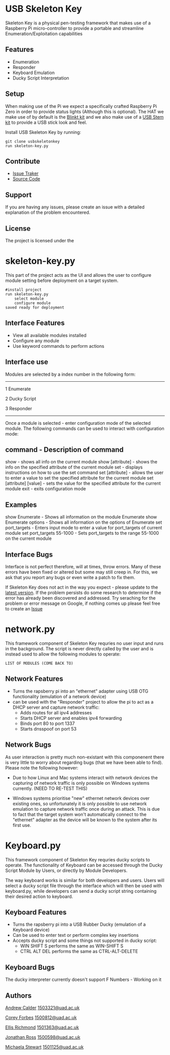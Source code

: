 USB Skeleton Key
=================
Skeleton Key is a physical pen-testing framework that makes use of a Raspberry Pi micro-controller to provide a portable and streamline Enumeration/Exploitation capabilities

Features
---------
  * Enumeration
  * Responder
  * Keyboard Emulation
  * Ducky Script Interpretation

Setup
-------------
When making use of the Pi we expect a specifically crafted Raspberry Pi Zero in order to provide status lights (Although this is optional).
The HAT we make use of by default is the [Blinkt kit](https://shop.pimoroni.com/products/blinkt) and we also make use of a [USB Stem kit](https://shop.pimoroni.com/products/zero-stem-usb-otg-connector) to provide a USB stick look and feel.

Install USB Skeleton Key by running:

	git clone usbskeletonkey
	run skeleton-key.py

Contribute
-----------

- [Issue Traker](github.com/AR-Calder/usbskeletonkey/usbskeletonkey/issues)
- [Source Code](github.com/AR-Calder/usbskeletonkey/usbskeletonkey)

Support
--------

If you are having any issues, please create an issue with a detailed explanation of the problem encountered.

License
--------

The project is licensed under the <LICENSE>


skeleton-key.py
================

This part of the project acts as the UI and allows the user to configure 
module setting before deployment on a target system.

	#install project
	run skeleton-key.py
		select module
		configure module
	saved ready for deployment

Interface Features
---------

- View all available modules installed
- Configure any module
- Use keyword commands to perform actions

Interface use
--------------
 
Modules are selected by a index number in the following form:

--------------------
1	Enumerate

2	Ducky Script

3	Responder

--------------------

Once a module is selected - enter configuration mode of the selected module.
The following commands can be used to interact with configuration mode:

command				- Description of command
--------------------------------------------------------------------------------------------------
show				- shows all info on the current module
show [attribute]		- shows the info on the specified attribute of the current module
set				- displays instructions on how to use the set command
set [attribute]			- allows the user to enter a value to set the specified attribute 
				  for the current module
set [attribute] [value]		- sets the value for the specified attribute for the current module
exit 				- exits configuration mode

Examples
----------

show Enumerate			- Shows all information on the module Enumerate
show Enumerate options		- Shows all information on the options of Enumerate
set port_targets  		- Enters input mode to enter a value for port_targets of current module
set port_targets 55-1000	- Sets port_targets to the range 55-1000 on the current module

Interface Bugs
-----

Interface is not perfect therefore, will at times, throw errors. Many of these errors have been fixed or altered
but some may still creep in. For this, we ask that you report any bugs or even write a patch to fix them.

If Skeleton Key does not act in the way you expect - please update to the [latest version](https://github.com/AR-Calder/usbskeletonkey). If the problem persists do some research to determine if the error has already 
been discovered and addressed. Try seraching for the problem or error message on Google, if nothing comes up please
feel free to create an [Issue](https://github.com/AR-Calder/usbskeletonkey)


network.py
================
This framework component of Skeleton Key requries no user input and runs in the background. The script is never directly called by the user and is instead used to allow the following modules to operate:

	LIST OF MODULES (COME BACK TO)


Network Features
---------

- Turns the rapsberry pi into an "ethernet" adapter using USB OTG functionality (emulation of a network device)
- can be used with the "Responder" project to allow the pi to act as a DHCP server and capture network traffic:
	- Adds routes for all ipv4 addresses
	- Starts DHCP server and enables ipv4 forwarding
	- Binds port 80 to port 1337
	- Starts dnsspoof on port 53

Network Bugs
-----
As user interaction is pretty much non-existant with this componenent there is very little to worry about regarding bugs (that we have been able to find). Please note the following however:

- Due to how Linux and Mac systems interact with network devices the capturing of network traffic is only possible on Windows systems currently. (NEED TO RE-TEST THIS)

- Windows systems prioritise "new" ethernet network devices over existing ones, so unfortunately it is only possible to use network emulation to capture network traffic once during an attack. This is due to fact that the target system won't automatically connect to the "ethernet" adapter as the device will be known to the system after its first use.   

Keyboard.py
===========
This framework component of Skeleton Key requries ducky scripts to operate. The functionality of Keyboard can be accessed through the Ducky Script Module by Users, or directly by Module Developers.

The way keyboard works is similar for both developers and users. Users will select a ducky script file through the interface which will then be used with keyboard.py, while developers can send a ducky script string containing their desired action to keyboard.

Keyboard Features
---------

- Turns the rapsberry pi into a USB Rubber Ducky (emulation of a Keyboard device)
- Can be used to enter text or perform complex key insertions
- Accepts ducky script and some things not supported in ducky script:
	- WIN SHIFT S  performs the same as WIN-SHIFT S
	- CTRL ALT DEL performs the same as CTRL-ALT-DELETE

Keyboard Bugs
-----
The ducky interpreter currently doesn't support F Numbers - Working on it 


Authors
-------
[Andrew Calder](https://github.com/AR-Calder) <1503321@uad.ac.uk>

[Corey Forbes](https://github.com/yeroc-sebrof) <1500812@uad.ac.uk>

[Ellis Richmond](https://github.com/EGRichmond) <1501363@uad.ac.uk>

[Jonathan Ross](https://github.com/Joh98) <1500598@uad.ac.uk>

[Michaela Stewart](https://github.com/muicheka) <1501125@uad.ac.uk>
